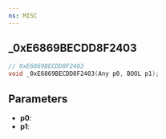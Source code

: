 ```yaml
---
ns: MISC
---
```

## _0xE6869BECDD8F2403

```c
// 0xE6869BECDD8F2403
void _0xE6869BECDD8F2403(Any p0, BOOL p1);
```


## Parameters
* **p0**: 
* **p1**: 

